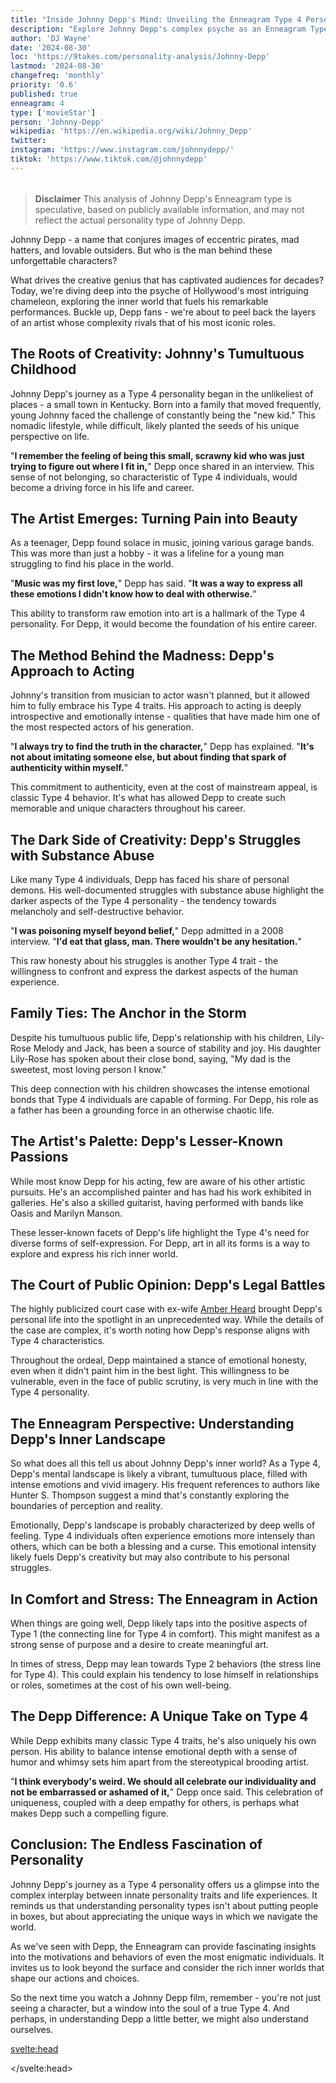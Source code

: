 ```yaml
---
title: "Inside Johnny Depp's Mind: Unveiling the Enneagram Type 4 Personality"
description: "Explore Johnny Depp's complex psyche as an Enneagram Type 4. Discover how his unique personality shapes his iconic roles and tumultuous personal life."
author: 'DJ Wayne'
date: '2024-08-30'
loc: 'https://9takes.com/personality-analysis/Johnny-Depp'
lastmod: '2024-08-30'
changefreq: 'monthly'
priority: '0.6'
published: true
enneagram: 4
type: ['movieStar']
person: 'Johnny-Depp'
wikipedia: 'https://en.wikipedia.org/wiki/Johnny_Depp'
twitter:
instagram: 'https://www.instagram.com/johnnydepp/'
tiktok: 'https://www.tiktok.com/@johnnydepp'
---
```


<script>
	import  PopCard  from "$lib/components/atoms/PopCard.svelte";
</script>
<div
	style="display: flex;
    justify-content: center;
    margin: 1rem 0;
	"
>
	<PopCard
		image={`/types/4s/${'Johnny-Depp'}.webp`}
		showIcon={false}
		enneagramType="4"
		displayText="Johnny Depp"
		subtext=""
	/>
</div>

> **Disclaimer** This analysis of Johnny Depp's Enneagram type is speculative, based on publicly available information, and may not reflect the actual personality type of Johnny Depp.

<p class="firstLetter">Johnny Depp - a name that conjures images of eccentric pirates, mad hatters, and lovable outsiders. But who is the man behind these unforgettable characters?</p>

What drives the creative genius that has captivated audiences for decades? Today, we're diving deep into the psyche of Hollywood's most intriguing chameleon, exploring the inner world that fuels his remarkable performances. Buckle up, Depp fans - we're about to peel back the layers of an artist whose complexity rivals that of his most iconic roles.

## The Roots of Creativity: Johnny's Tumultuous Childhood

Johnny Depp's journey as a Type 4 personality began in the unlikeliest of places - a small town in Kentucky. Born into a family that moved frequently, young Johnny faced the challenge of constantly being the "new kid." This nomadic lifestyle, while difficult, likely planted the seeds of his unique perspective on life.

"**I remember the feeling of being this small, scrawny kid who was just trying to figure out where I fit in,**" Depp once shared in an interview. This sense of not belonging, so characteristic of Type 4 individuals, would become a driving force in his life and career.

## The Artist Emerges: Turning Pain into Beauty

As a teenager, Depp found solace in music, joining various garage bands. This was more than just a hobby - it was a lifeline for a young man struggling to find his place in the world.

"**Music was my first love,**" Depp has said. "**It was a way to express all these emotions I didn't know how to deal with otherwise.**"

This ability to transform raw emotion into art is a hallmark of the Type 4 personality. For Depp, it would become the foundation of his entire career.

## The Method Behind the Madness: Depp's Approach to Acting

Johnny's transition from musician to actor wasn't planned, but it allowed him to fully embrace his Type 4 traits. His approach to acting is deeply introspective and emotionally intense - qualities that have made him one of the most respected actors of his generation.

"**I always try to find the truth in the character,**" Depp has explained. "**It's not about imitating someone else, but about finding that spark of authenticity within myself.**"

This commitment to authenticity, even at the cost of mainstream appeal, is classic Type 4 behavior. It's what has allowed Depp to create such memorable and unique characters throughout his career.

## The Dark Side of Creativity: Depp's Struggles with Substance Abuse

Like many Type 4 individuals, Depp has faced his share of personal demons. His well-documented struggles with substance abuse highlight the darker aspects of the Type 4 personality - the tendency towards melancholy and self-destructive behavior.

"**I was poisoning myself beyond belief,**" Depp admitted in a 2008 interview. "**I'd eat that glass, man. There wouldn't be any hesitation.**"

This raw honesty about his struggles is another Type 4 trait - the willingness to confront and express the darkest aspects of the human experience.

## Family Ties: The Anchor in the Storm

Despite his tumultuous public life, Depp's relationship with his children, Lily-Rose Melody and Jack, has been a source of stability and joy. His daughter Lily-Rose has spoken about their close bond, saying, "My dad is the sweetest, most loving person I know."

This deep connection with his children showcases the intense emotional bonds that Type 4 individuals are capable of forming. For Depp, his role as a father has been a grounding force in an otherwise chaotic life.

## The Artist's Palette: Depp's Lesser-Known Passions

While most know Depp for his acting, few are aware of his other artistic pursuits. He's an accomplished painter and has had his work exhibited in galleries. He's also a skilled guitarist, having performed with bands like Oasis and Marilyn Manson.

These lesser-known facets of Depp's life highlight the Type 4's need for diverse forms of self-expression. For Depp, art in all its forms is a way to explore and express his rich inner world.

## The Court of Public Opinion: Depp's Legal Battles

The highly publicized court case with ex-wife [Amber Heard](/personality-analysis/Amber-Heard) brought Depp's personal life into the spotlight in an unprecedented way. While the details of the case are complex, it's worth noting how Depp's response aligns with Type 4 characteristics.

Throughout the ordeal, Depp maintained a stance of emotional honesty, even when it didn't paint him in the best light. This willingness to be vulnerable, even in the face of public scrutiny, is very much in line with the Type 4 personality.

## The Enneagram Perspective: Understanding Depp's Inner Landscape

So what does all this tell us about Johnny Depp's inner world? As a Type 4, Depp's mental landscape is likely a vibrant, tumultuous place, filled with intense emotions and vivid imagery. His frequent references to authors like Hunter S. Thompson suggest a mind that's constantly exploring the boundaries of perception and reality.

Emotionally, Depp's landscape is probably characterized by deep wells of feeling. Type 4 individuals often experience emotions more intensely than others, which can be both a blessing and a curse. This emotional intensity likely fuels Depp's creativity but may also contribute to his personal struggles.

## In Comfort and Stress: The Enneagram in Action

When things are going well, Depp likely taps into the positive aspects of Type 1 (the connecting line for Type 4 in comfort). This might manifest as a strong sense of purpose and a desire to create meaningful art.

In times of stress, Depp may lean towards Type 2 behaviors (the stress line for Type 4). This could explain his tendency to lose himself in relationships or roles, sometimes at the cost of his own well-being.

## The Depp Difference: A Unique Take on Type 4

While Depp exhibits many classic Type 4 traits, he's also uniquely his own person. His ability to balance intense emotional depth with a sense of humor and whimsy sets him apart from the stereotypical brooding artist.

"**I think everybody's weird. We should all celebrate our individuality and not be embarrassed or ashamed of it,**" Depp once said. This celebration of uniqueness, coupled with a deep empathy for others, is perhaps what makes Depp such a compelling figure.

## Conclusion: The Endless Fascination of Personality

Johnny Depp's journey as a Type 4 personality offers us a glimpse into the complex interplay between innate personality traits and life experiences. It reminds us that understanding personality types isn't about putting people in boxes, but about appreciating the unique ways in which we navigate the world.

As we've seen with Depp, the Enneagram can provide fascinating insights into the motivations and behaviors of even the most enigmatic individuals. It invites us to look beyond the surface and consider the rich inner worlds that shape our actions and choices.

So the next time you watch a Johnny Depp film, remember - you're not just seeing a character, but a window into the soul of a true Type 4. And perhaps, in understanding Depp a little better, we might also understand ourselves.

<svelte:head>

<script type="application/ld+json">
	{
  "@context": "http://schema.org",
  "@graph": [
    {
      "@type": "Article",
      "articleBody": "Johnny Depp, known for his eccentric roles and charismatic presence, embodies the essence of an Enneagram Type 4. This article explores Depp's complex personality, from his tumultuous childhood to his rise in Hollywood, examining how his Type 4 traits shape his artistry, relationships, and personal struggles.",
      "author": {
        "@type": "Person",
        "name": "DJ Wayne",
        "sameAs": ["https://www.instagram.com/djwayne3/", "https://www.youtube.com/@djwayne3", "https://www.linkedin.com/in/davidtwayne/", "https://twitter.com/djwayne3"]
      },
      "dateModified": "2024-08-30",
      "datePublished": "2024-08-30",
      "description": "Explore Johnny Depp's complex psyche as an Enneagram Type 4. Discover how his unique personality shapes his iconic roles and tumultuous personal life.",
      "headline": "Inside Johnny Depp's Mind: Unveiling the Enneagram Type 4 Personality of Hollywood's Enigmatic Star",
      "image": {
        "@type": "ImageObject",
        "height": 900,
        "url": "https://9takes.com/types/4s/Johnny-Depp.webp",
        "width": 900
      },
      "mainEntityOfPage": {
        "@id": "https://9takes.com/personality-analysis/Johnny-Depp",
        "@type": "WebPage"
      },
      "mentions": {
        "@type": "Person",
        "name": "Johnny Depp",
        "sameAs": [
          "https://en.wikipedia.org/wiki/Johnny_Depp",
          "https://www.imdb.com/name/nm0000136/",
          "https://twitter.com/johnnydepp",
		  "https://www.instagram.com/johnnydepp/",
		  "https://www.tiktok.com/@johnnydepp"
        ]
      },
      "publisher": {
        "@type": "Organization",
        "sameAs": ["https://www.instagram.com/9takesdotcom/", "https://twitter.com/9takesdotcom"],
        "logo": {
          "@type": "ImageObject",
          "url": "https://9takes.com/brand/darkRubix.png"
        },
        "name": "9takes"
      }
    },
    {
      "@type": "FAQPage",
      "mainEntity": [
        {
          "@type": "Question",
          "name": "What is Johnny Depp's Enneagram type?",
          "acceptedAnswer": {
            "@type": "Answer",
            "text": "Johnny Depp is an Enneagram Type 4, also known as The Individualist or The Artist. Type 4s are characterized by their creativity, emotional depth, and desire for authenticity and self-expression."
          }
        },
        {
          "@type": "Question",
          "name": "How did Johnny Depp's childhood influence his Enneagram Type 4 personality?",
          "acceptedAnswer": {
            "@type": "Answer",
            "text": "Depp's nomadic childhood, moving frequently and often feeling like an outsider, likely contributed to his Type 4 traits. This sense of not belonging fueled his creative expression and unique perspective on life."
          }
        },
        {
          "@type": "Question",
          "name": "What are some lesser-known facts about Johnny Depp that reflect his Enneagram Type 4 traits?",
          "acceptedAnswer": {
            "@type": "Answer",
            "text": "Depp is an accomplished painter and musician, having exhibited his artwork and performed with various bands. These artistic pursuits highlight the Type 4's need for diverse forms of self-expression."
          }
        },
        {
          "@type": "Question",
          "name": "How does Johnny Depp's Enneagram Type 4 personality influence his acting?",
          "acceptedAnswer": {
            "@type": "Answer",
            "text": "As a Type 4, Depp approaches acting with deep introspection and emotional intensity. He often transforms himself completely for roles, seeking to find authentic truth in each character he portrays."
          }
        },
        {
          "@type": "Question",
          "name": "How has Johnny Depp's Enneagram Type 4 personality shaped his response to public controversies?",
          "acceptedAnswer": {
            "@type": "Answer",
            "text": "During public controversies, such as his legal battles, Depp has maintained a stance of emotional honesty, even when it doesn't paint him in the best light. This willingness to be vulnerable is characteristic of Type 4 individuals."
          }
        }
      ]
    }
  ]
}
</script>

</svelte:head>
